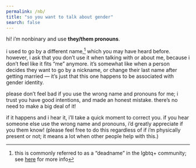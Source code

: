 ```yaml
---
permalink: /nb/
title: "so you want to talk about gender"
search: false
---
```


hi! i’m nonbinary and use **they/them pronouns**.

i used to go by a different name,[^1] which you may have heard before. however, i ask that you don’t use it when talking with or about me, because i don’t feel like it fits “me” anymore. it’s somewhat like when a person decides they want to go by a nickname, or change their last name after getting married — it’s just that this one happens to be associated with gender identity.

please don’t feel bad if you use the wrong name and pronouns for me; i trust you have good intentions, and made an honest mistake. there’s no need to make a big deal of it!

if it happens and i hear it, i’ll take a quick moment to correct you. if you hear someone else use the wrong name and pronouns, i’d greatly appreciate if you them know! (please feel free to do this regardless of if i’m physically present or not; it means a lot when other people help with this.)

[^1]: this is commonly referred to as a “deadname” in the lgbtq+ community; see [here](https://upliftphilly.org/wp-content/uploads/2020/11/Gender-101_-Avoiding-Misgendering-and-Deadnaming.pdf) for more info 
